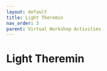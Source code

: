 ```yaml
---
layout: default
title: Light Theremin
nav_order: 3
parent: Virtual Workshop Activities
---
```


# Light Theremin
